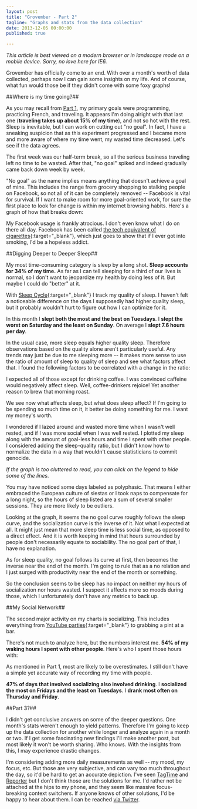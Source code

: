 ```yaml
---
layout: post
title: "Grovember - Part 2"
tagline: "Graphs and stats from the data collection"
date: 2013-12-05 00:00:00
published: true

---
```


<link rel="stylesheet" href="/css/grovember.css">

_This article is best viewed on a modern browser or in landscape mode on a 
mobile device. Sorry, no love here for IE6._

Grovember has officially come to an end. With over a month's worth of data 
collected, perhaps now I can gain some insights on my life. And of course, what 
fun would those be if they didn't come with some foxy graphs!

##Where is my time going?##

<div class="graph" id="category-pie"></div>

As you may recall from [Part 1](/blog/grovember), my primary goals were 
programming, practicing French, and traveling. It appears I'm doing alright with 
that last one (__traveling takes up about 15% of my time__), and not so hot with 
the rest. Sleep is inevitable, but I can work on cutting out "no goal". In fact, 
I have a sneaking suspicion that as this experiment progressed and I became more 
and more aware of where my time went, my wasted time decreased.  Let's see if 
the data agrees.

<div class="graph" id="waste-line"></div>

The first week was our half-term break, so all the serious business traveling 
left no time to be wasted. After that, "no goal" spiked and indeed gradually 
came back down week by week.

"No goal" as the name implies means anything that doesn't achieve a goal of 
mine. This includes the range from grocery shopping to stalking people on 
Facebook, so not all of it can be completely removed -- Facebook is vital for 
survival. If I want to make room for more goal-oriented work, for sure the first 
place to look for change is within my internet browsing habits. Here's a graph 
of how that breaks down:

<div class="graph" id="internet-bar"></div>

My Facebook usage is frankly atrocious. I don't even know what I do on there all 
day. Facebook has been called [the tech equivalent of 
cigarettes](http://oznathan.quora.com/Facebook-is-the-21st-century-tech-equivalent-of-cigarettes-And-now-I-can-finally-prove-it){:target="\_blank"}, 
which just goes to show that if I ever got into smoking, I'd be a hopeless 
addict.

##Digging Deeper to Deeper Sleep##

My most time-consuming category is sleep by a long shot. __Sleep accounts for 
34% of my time.__ As far as I can tell sleeping for a third of our lives is 
normal, so I don't want to jeopardize my health by doing less of it. But maybe I 
could do "better" at it.

With [Sleep Cycle](http://www.sleepcycle.com/){:target="\_blank"} I track my 
quality of sleep. I haven't felt a noticeable difference on the days I 
supposedly had higher quality sleep, but it probably wouldn't hurt to figure out 
how I can optimize for it.

In this month I __slept both the most and the best on Tuesdays__. I __slept the 
worst on Saturday and the least on Sunday__. On average I __slept 7.6 hours per 
day__.

In the usual case, more sleep equals higher quality sleep. Therefore 
observations based on the quality alone aren't particularly useful. Any trends 
may just be due to me sleeping more -- it makes more sense to use the ratio of 
amount of sleep to quality of sleep and see what factors affect that. I found 
the following factors to be correlated with a change in the ratio:

<div class="graph" id="sleep-diff"></div>

I expected all of those except for drinking coffee. I was convinced caffeine 
would negatively affect sleep. Well, coffee-drinkers rejoice! Yet another reason 
to brew that morning roast.

We see now what affects sleep, but what does sleep affect? If I'm going to be 
spending so much time on it, it better be doing something for me. I want my 
money's worth.

I wondered if I lazed around and wasted more time when I wasn't well rested, and 
if I was more social when I was well rested. I plotted my sleep along with the 
  amount of goal-less hours and time I spent with other people. I considered 
  adding the sleep-quality ratio, but I didn't know how to normalize the data in 
  a way that wouldn't cause statisticians to commit genocide.

_If the graph is too cluttered to read, you can click on the legend to hide some 
of the lines._

<div class="graph" id="sleep-line"></div>

You may have noticed some days labeled as polyphasic. That means I either 
embraced the European culture of siestas or I took naps to compensate for a long 
night, so the hours of sleep listed are a sum of several smaller sessions. They 
are more likely to be outliers.

Looking at the graph, it seems the no goal curve roughly follows the sleep 
curve, and the socialization curve is the inverse of it. Not what I expected at 
all. It might just mean that more sleep time is less social time, as opposed to 
a direct effect. And it is worth keeping in mind that hours surrounded by people 
don't necessarily equate to sociability. The no goal part of that, I have no 
explanation.

As for sleep quality, no goal follows its curve at first, then becomes the 
inverse near the end of the month. I'm going to rule that as a no relation and I 
just surged with productivity near the end of the month or something.

So the conclusion seems to be sleep has no impact on neither my hours of 
socialization nor hours wasted. I suspect it affects more so moods during those, 
which I unfortunately don't have any metrics to back up.

##My Social Network##

The second major activity on my charts is socializing. This includes everything 
from [YouTube parties](http://xkcd.com/920/){:target="\_blank"} to grabbing a 
pint at a bar.

There's not much to analyze here, but the numbers interest me. __54% of my 
waking hours I spent with other people__. Here's who I spent those hours with:

<div class="graph" id="people-pie"></div>

As mentioned in Part 1, most are likely to be overestimates. I still don't have 
a simple yet accurate way of recording my time with people.

__47% of days that involved socializing also involved drinking__. I __socialized 
the most on Fridays and the least on Tuesdays__. I __drank most often on 
Thursday and Friday__.

##Part 3?##

I didn't get conclusive answers on some of the deeper questions. One month's 
stats weren't enough to yield patterns. Therefore I'm going to keep up the data 
collection for another while longer and analyze again in a month or two. If I 
get some fascinating new findings I'll make another post, but most likely it 
won't be worth sharing. Who knows. With the insights from this, I may experience 
drastic changes.

I'm considering adding more daily measurements as well -- my mood, my focus, 
etc. But those are very subjective, and can vary too much throughout the day, so 
it'd be hard to get an accurate depiction. I've seen [TagTime](http://tagti.me) 
and [Reporter](http://www.reporter-app.com/) but I don't think those are the 
solutions for me. I'd rather not be attached at the hips to my phone, and they 
seem like massive focus-breaking context switchers. If anyone knows of other 
solutions, I'd be happy to hear about them. I can be reached [via 
Twitter](https://twitter.com/wang).

<script src="http://d3js.org/d3.v3.min.js" charset="utf-8"></script>
<script type="text/javascript" src="/js/grovember-data.js"></script>
<script type="text/javascript" src="/js/grovember.js"></script>
